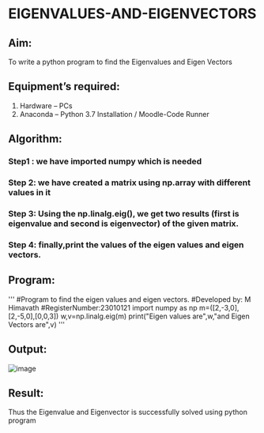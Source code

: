 # EIGENVALUES-AND-EIGENVECTORS
## Aim:
To write a python program to find the Eigenvalues and Eigen Vectors
## Equipment’s required:
1. 	Hardware – PCs
2. 	Anaconda – Python 3.7 Installation / Moodle-Code Runner
## Algorithm:
### Step1 :  we have imported numpy which is needed
### Step 2: we have created a matrix using np.array with different values in it
### Step 3: Using the np.linalg.eig(),  we get two results (first is eigenvalue and second is eigenvector) of the given matrix.
### Step 4: finally,print the values of the eigen values and eigen vectors.

## Program:
'''
#Program to find the eigen values and eigen vectors.
#Developed by: M Himavath
#RegisterNumber:23010121
import numpy as np
m=([2,-3,0],[2,-5,0],[0,0,3])
w,v=np.linalg.eig(m)
print("Eigen values are",w,"and Eigen Vectors are",v)
'''
## Output:
![image](https://github.com/Himavath08/EIGENVALUES-AND-EIGENVECTORS/assets/139110631/d48e3365-15ae-4c66-b8e2-a644af97a737)

## Result:
Thus the Eigenvalue and Eigenvector is successfully solved using python program
